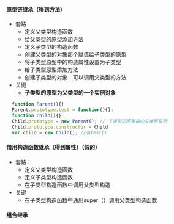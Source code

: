 #### 原型链继承（得到方法）

* 套路
  * 定义父类型构造函数
  * 给父类型的原型添加方法
  * 定义子类型的构造函数
  * 创建父类型的对象那个赋值给子类型的原型
  * 将子类型原型中的构造属性设置为子类型
  * 给子类型原型添加方法
  * 创建子类型的对象：可以调用父类型的方法
* 关键
  * **子类型的原型为父类型的一个实例对象**

```js
  function Parent(){}
  Parent.prototype.test = function(){};
  function Child(){}
  Child.prototype = new Parent(); // 子类型的原型指向父类型实例
  Child.prototype.constructor = Child
  var child = new Child(); //有test()
```

#### 借用构造函数继承（得到属性）（假的）

* 套路：
  * 定义父类型构造函数
  * 定义子类型构造函数
  * 在子类型构造函数中调用父类型构造
* 关键
  * 在子类型构造函数中通用super（）调用父类型构造函数

#### 组合继承



